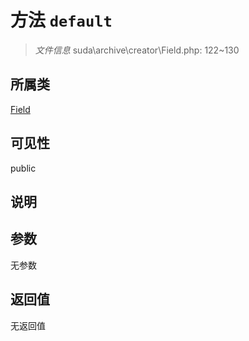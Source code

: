 # 方法 `default`

> *文件信息* suda\archive\creator\Field.php: 122~130

## 所属类 

[Field](../Field.md)

## 可见性

public

## 说明



## 参数


无参数


## 返回值

无返回值
